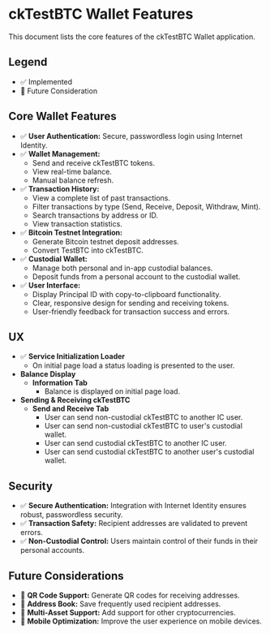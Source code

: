 # ckTestBTC Wallet Features

This document lists the core features of the ckTestBTC Wallet application.

## Legend

- ✅ Implemented
- 🤔 Future Consideration

## Core Wallet Features

- ✅ **User Authentication:** Secure, passwordless login using Internet
  Identity.
- ✅ **Wallet Management:**
  - Send and receive ckTestBTC tokens.
  - View real-time balance.
  - Manual balance refresh.
- ✅ **Transaction History:**
  - View a complete list of past transactions.
  - Filter transactions by type (Send, Receive, Deposit, Withdraw, Mint).
  - Search transactions by address or ID.
  - View transaction statistics.
- ✅ **Bitcoin Testnet Integration:**
  - Generate Bitcoin testnet deposit addresses.
  - Convert TestBTC into ckTestBTC.
- ✅ **Custodial Wallet:**
  - Manage both personal and in-app custodial balances.
  - Deposit funds from a personal account to the custodial wallet.
- ✅ **User Interface:**
  - Display Principal ID with copy-to-clipboard functionality.
  - Clear, responsive design for sending and receiving tokens.
  - User-friendly feedback for transaction success and errors.

## UX

- ✅ **Service Initialization Loader**
  - On initial page load a status loading is presented to the user.
- **Balance Display**
  - **Information Tab**
    - Balance is displayed on initial page load.
- **Sending & Receiving ckTestBTC**
  - **Send and Receive Tab**
    - User can send non-custodial ckTestBTC to another IC user.
    - User can send non-custodial ckTestBTC to user's custodial wallet.
    - User can send custodial ckTestBTC to another IC user.
    - User can send custodial ckTestBTC to another user's custodial wallet.

## Security

- ✅ **Secure Authentication:** Integration with Internet Identity ensures
  robust, passwordless security.
- ✅ **Transaction Safety:** Recipient addresses are validated to prevent
  errors.
- ✅ **Non-Custodial Control:** Users maintain control of their funds in their
  personal accounts.

## Future Considerations

- 🤔 **QR Code Support:** Generate QR codes for receiving addresses.
- 🤔 **Address Book:** Save frequently used recipient addresses.
- 🤔 **Multi-Asset Support:** Add support for other cryptocurrencies.
- 🤔 **Mobile Optimization:** Improve the user experience on mobile devices.

